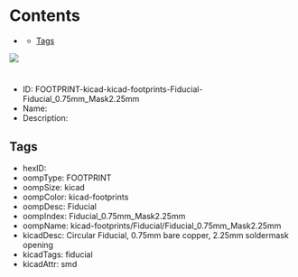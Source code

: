 



Contents
========

* [](#)
	* [Tags](#tags)
  
![][im]
# 

- ID: FOOTPRINT-kicad-kicad-footprints-Fiducial-Fiducial_0.75mm_Mask2.25mm
- Name: 
- Description: 

## Tags

- hexID: 
- oompType: FOOTPRINT
- oompSize: kicad
- oompColor: kicad-footprints
- oompDesc: Fiducial
- oompIndex: Fiducial_0.75mm_Mask2.25mm
- oompName: kicad-footprints/Fiducial/Fiducial_0.75mm_Mask2.25mm
- kicadDesc: Circular Fiducial, 0.75mm bare copper, 2.25mm soldermask opening
- kicadTags: fiducial
- kicadAttr: smd



[im]: image.png

